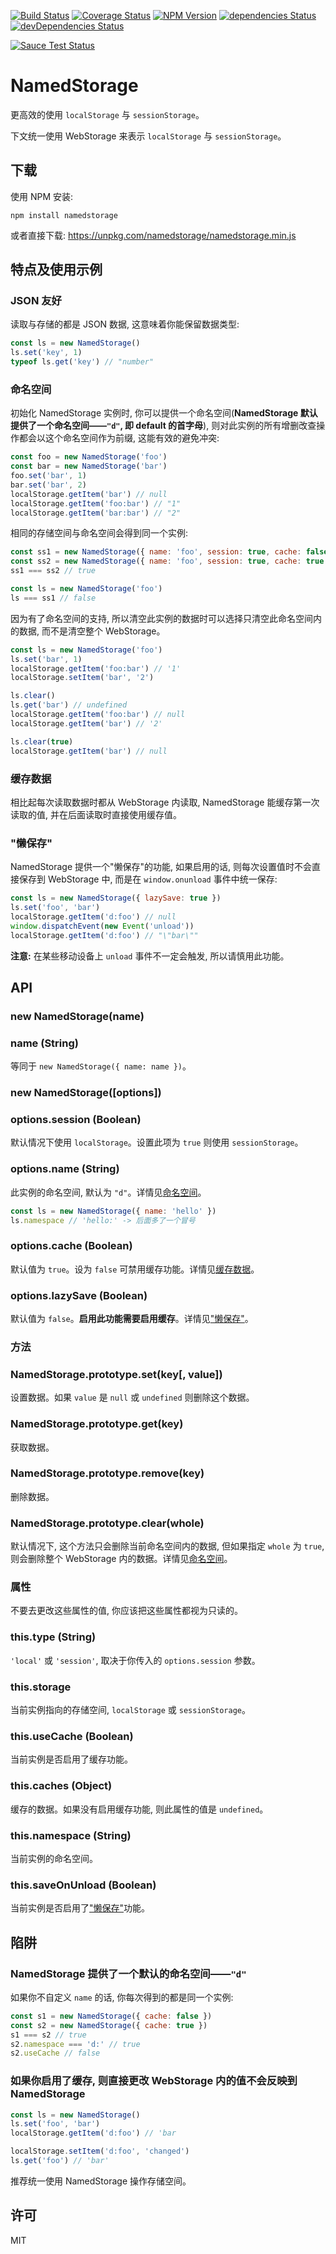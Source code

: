 [![Build Status](https://img.shields.io/travis/lmk123/NamedStorage/master.svg?style=flat-square)](https://travis-ci.org/lmk123/NamedStorage)
[![Coverage Status](https://img.shields.io/coveralls/lmk123/NamedStorage/master.svg?style=flat-square)](https://coveralls.io/github/lmk123/NamedStorage?branch=master)
[![NPM Version](https://img.shields.io/npm/v/namedstorage.svg?style=flat-square)](https://www.npmjs.com/package/namedstorage)
[![dependencies Status](https://img.shields.io/david/lmk123/NamedStorage.svg?style=flat-square)](https://david-dm.org/lmk123/NamedStorage)
[![devDependencies Status](https://img.shields.io/david/dev/lmk123/NamedStorage.svg?style=flat-square)](https://david-dm.org/lmk123/NamedStorage#info=devDependencies)

[![Sauce Test Status](https://saucelabs.com/browser-matrix/mingkaili.svg?r)](https://saucelabs.com/u/mingkaili)

# NamedStorage

更高效的使用 `localStorage` 与 `sessionStorage`。

下文统一使用 WebStorage 来表示 `localStorage` 与 `sessionStorage`。

## 下载

使用 NPM 安装:

```
npm install namedstorage
```

或者直接下载: https://unpkg.com/namedstorage/namedstorage.min.js

## 特点及使用示例

### JSON 友好

读取与存储的都是 JSON 数据, 这意味着你能保留数据类型:

```js
const ls = new NamedStorage()
ls.set('key', 1)
typeof ls.get('key') // "number"
```

### 命名空间

初始化 NamedStorage 实例时, 你可以提供一个命名空间(**NamedStorage 默认提供了一个命名空间——`"d"`, 即 default 的首字母**), 则对此实例的所有增删改查操作都会以这个命名空间作为前缀, 这能有效的避免冲突:

```js
const foo = new NamedStorage('foo')
const bar = new NamedStorage('bar')
foo.set('bar', 1)
bar.set('bar', 2)
localStorage.getItem('bar') // null
localStorage.getItem('foo:bar') // "1"
localStorage.getItem('bar:bar') // "2"

```

相同的存储空间与命名空间会得到同一个实例:

```js
const ss1 = new NamedStorage({ name: 'foo', session: true, cache: false })
const ss2 = new NamedStorage({ name: 'foo', session: true, cache: true }) // 因为是同一个实例, 所以重新定义 `cache` 与 `lazySave` 配置不会生效
ss1 === ss2 // true

const ls = new NamedStorage('foo')
ls === ss1 // false
```

因为有了命名空间的支持, 所以清空此实例的数据时可以选择只清空此命名空间内的数据, 而不是清空整个 WebStorage。

```js
const ls = new NamedStorage('foo')
ls.set('bar', 1)
localStorage.getItem('foo:bar') // '1'
localStorage.setItem('bar', '2')

ls.clear()
ls.get('bar') // undefined
localStorage.getItem('foo:bar') // null
localStorage.getItem('bar') // '2'

ls.clear(true)
localStorage.getItem('bar') // null
```

### 缓存数据

相比起每次读取数据时都从 WebStorage 内读取, NamedStorage 能缓存第一次读取的值, 并在后面读取时直接使用缓存值。

### "懒保存"

NamedStorage 提供一个"懒保存"的功能, 如果启用的话, 则每次设置值时不会直接保存到 WebStorage 中, 而是在 `window.onunload` 事件中统一保存:

```js
const ls = new NamedStorage({ lazySave: true })
ls.set('foo', 'bar')
localStorage.getItem('d:foo') // null
window.dispatchEvent(new Event('unload'))
localStorage.getItem('d:foo') // "\"bar\""
```

**注意:** 在某些移动设备上 `unload` 事件不一定会触发, 所以请慎用此功能。

## API

### new NamedStorage(name)

### name (String)

等同于 `new NamedStorage({ name: name })`。

### new NamedStorage([options])

### options.session (Boolean)

默认情况下使用 `localStorage`。设置此项为 `true` 则使用 `sessionStorage`。

### options.name (String)

此实例的命名空间, 默认为 `"d"`。详情见[命名空间](#命名空间)。

```js
const ls = new NamedStorage({ name: 'hello' })
ls.namespace // 'hello:' -> 后面多了一个冒号
```

### options.cache (Boolean)

默认值为 `true`。设为 `false` 可禁用缓存功能。详情见[缓存数据](#缓存数据)。

### options.lazySave (Boolean)

默认值为 `false`。**启用此功能需要启用缓存**。详情见["懒保存"](#懒保存)。

### 方法

### NamedStorage.prototype.set(key[, value])

设置数据。如果 `value` 是 `null` 或 `undefined` 则删除这个数据。

### NamedStorage.prototype.get(key)

获取数据。

### NamedStorage.prototype.remove(key)

删除数据。

### NamedStorage.prototype.clear(whole)

默认情况下, 这个方法只会删除当前命名空间内的数据, 但如果指定 `whole` 为 `true`, 则会删除整个 WebStorage 内的数据。详情见[命名空间](#命名空间)。

### 属性

不要去更改这些属性的值, 你应该把这些属性都视为只读的。

### this.type (String)

`'local'` 或 `'session'`, 取决于你传入的 `options.session` 参数。

### this.storage

当前实例指向的存储空间, `localStorage` 或 `sessionStorage`。

### this.useCache (Boolean)

当前实例是否启用了缓存功能。

### this.caches (Object)

缓存的数据。如果没有启用缓存功能, 则此属性的值是 `undefined`。

### this.namespace (String)

当前实例的命名空间。

### this.saveOnUnload (Boolean)

当前实例是否启用了["懒保存"](#懒保存)功能。

## 陷阱

### NamedStorage 提供了一个默认的命名空间——`"d"`

如果你不自定义 `name` 的话, 你每次得到的都是同一个实例:

```js
const s1 = new NamedStorage({ cache: false })
const s2 = new NamedStorage({ cache: true })
s1 === s2 // true
s2.namespace === 'd:' // true
s2.useCache // false
```

### 如果你启用了缓存, 则直接更改 WebStorage 内的值不会反映到 NamedStorage

```js
const ls = new NamedStorage()
ls.set('foo', 'bar')
localStorage.getItem('d:foo') // 'bar

localStorage.setItem('d:foo', 'changed')
ls.get('foo') // 'bar'
```

推荐统一使用 NamedStorage 操作存储空间。

## 许可

MIT
